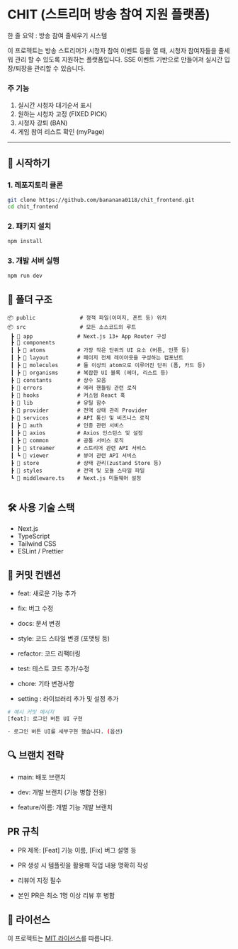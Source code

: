 # CHIT (스트리머 방송 참여 지원 플랫폼)

한 줄 요약 : 방송 참여 줄세우기 시스템

이 프로젝트는 방송 스트리머가 시청자 참여 이벤트 등을 열 때, 시청자 참여자들을 줄세워 관리 할 수 있도록 지원하는 플랫폼입니다.
SSE 이벤트 기반으로 만들어져 실시간 입장/퇴장을 관리할 수 있습니다.

### 주 기능

1. 실시간 시청자 대기순서 표시
2. 원하는 시청자 고정 (FIXED PICK)
3. 시청자 강퇴 (BAN)
4. 게임 참여 리스트 확인 (myPage)

---

## 🚀 시작하기

### 1. 레포지토리 클론

```bash
git clone https://github.com/bananana0118/chit_frontend.git
cd chit_frontend
```

### 2. 패키지 설치

```bash
npm install
```

### 3. 개발 서버 실행

```bash
npm run dev
```

## 📁 폴더 구조

```
📦 public              # 정적 파일(이미지, 폰트 등) 위치
📦 src                 # 모든 소스코드의 루트
 ┣ 📂 app              # Next.js 13+ App Router 구성
 ┣ 📂 components
 ┃ ┣ 📂 atoms          # 가장 작은 단위의 UI 요소 (버튼, 인풋 등)
 ┃ ┣ 📂 layout         # 페이지 전체 레이아웃을 구성하는 컴포넌트
 ┃ ┣ 📂 molecules      # 둘 이상의 atom으로 이루어진 단위 (폼, 카드 등)
 ┃ ┣ 📂 organisms      # 복잡한 UI 블록 (헤더, 리스트 등)
 ┣ 📂 constants        # 상수 모음
 ┣ 📂 errors           # 에러 핸들링 관련 로직
 ┣ 📂 hooks            # 커스텀 React 훅
 ┣ 📂 lib              # 유틸 함수
 ┣ 📂 provider         # 전역 상태 관리 Provider
 ┣ 📂 services         # API 통신 및 비즈니스 로직
 ┃ ┣ 📂 auth           # 인증 관련 서비스
 ┃ ┣ 📂 axios          # Axios 인스턴스 및 설정
 ┃ ┣ 📂 common         # 공통 서비스 로직
 ┃ ┣ 📂 streamer       # 스트리머 관련 API 서비스
 ┃ ┗ 📂 viewer         # 뷰어 관련 API 서비스
 ┣ 📂 store            # 상태 관리(zustand Store 등)
 ┣ 📂 styles           # 전역 및 모듈 스타일 파일
 ┗ 📄 middleware.ts    # Next.js 미들웨어 설정


```

## 🛠 사용 기술 스택

- Next.js
- TypeScript
- Tailwind CSS
- ESLint / Prettier

## 📌 커밋 컨벤션

- feat: 새로운 기능 추가

- fix: 버그 수정

- docs: 문서 변경

- style: 코드 스타일 변경 (포맷팅 등)

- refactor: 코드 리팩터링

- test: 테스트 코드 추가/수정

- chore: 기타 변경사항

- setting : 라이브러리 추가 및 설정 추가

```bash
# 예시 커밋 메시지
[feat]: 로그인 버튼 UI 구현

- 로그인 버튼 UI를 세부구현 했습니다. (옵션)
```

## 🔍 브랜치 전략

- main: 배포 브랜치

- dev: 개발 브랜치 (기능 병합 전용)

- feature/이름: 개별 기능 개발 브랜치

## PR 규칙

- PR 제목: [Feat] 기능 이름, [Fix] 버그 설명 등

- PR 생성 시 템플릿을 활용해 작업 내용 명확히 작성

- 리뷰어 지정 필수

- 본인 PR은 최소 1명 이상 리뷰 후 병합

## 📄 라이선스

이 프로젝트는 [MIT 라이선스](./LICENSE)를 따릅니다.
